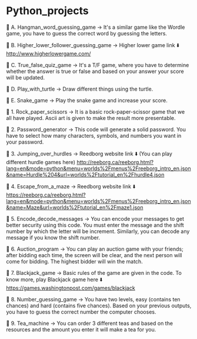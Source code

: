 # Python_projects

📁 A. Hangman_word_guessing_game -> It's a similar game like the Wordle game, you have to guess the correct word by guessing the letters.

📁 B. Higher_lower_follower_guessing_game -> Higher lower game link ⬇️ 
		http://www.higherlowergame.com/

📁 C. True_false_quiz_game -> It's a T/F game, where you have to determine whether the answer is true or false and based on your answer your score will be updated.

📁 D. Play_with_turtle -> Draw different things using the turtle.

📁 E. Snake_game -> Play the snake game and increase your score.

📄 1. Rock_paper_scissors -> It is a basic rock-paper-scissor game that we all have played. Ascii art is given to make the result more presentable.

📄 2. Password_generator -> This code will generate a solid password. You have to select how many characters, symbols, and numbers you want in your password.

📄 3. Jumping_over_hurdles -> Reedborg website link ⬇️ (You can play different hurdle games here)
       http://reeborg.ca/reeborg.html?lang=en&mode=python&menu=worlds%2Fmenus%2Freeborg_intro_en.json&name=Hurdle%204&url=worlds%2Ftutorial_en%2Fhurdle4.json
    
📄 4. Escape_from_a_maze -> Reedborg website link ⬇️ 
       https://reeborg.ca/reeborg.html?lang=en&mode=python&menu=worlds%2Fmenus%2Freeborg_intro_en.json&name=Maze&url=worlds%2Ftutorial_en%2Fmaze1.json

📄 5. Encode_decode_messages -> You can encode your messages to get better security using this code. You must enter the message and the shift number by which the letter will be increment. Similarly, you can decode any message if you know the shift number. 

📄 6. Auction_program -> You can play an auction game with your friends; after bidding each time, the screen will be clear, and the next person will come for bidding. The highest bidder will win the match.

📄 7. Blackjack_game -> Basic rules of the game are given in the code. To know more, play Blackjack game here ⬇️
		https://games.washingtonpost.com/games/blackjack

📄 8. Number_guessing_game -> You have two levels, easy (contains ten chances) and hard (contains five chances). Based on your previous outputs, you have to guess the correct number the computer chooses.  

📄 9. Tea_machine -> You can order 3 different teas and based on the resources and the amount you enter it will make a tea for you. 
